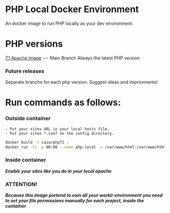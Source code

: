 # PHP Local Docker Environment
An docker image to run PHP locally as your dev environment.

# PHP versions
[7.1 Apache Image](https://github.com/caioblima/php-local-docker/tree/php-71-apache) --- Main Branch Always the latest PHP version
### Future releases ###
Separate branchs for each php version.
Suggest ideas and improvments!
# Run commands as follows:
### Outside container ###
	- Put your sites URL in your local hosts file.
 	- Put your sites *.conf on the config directory.
```bash
docker build -t caio/php71 . 
docker run -ti -p 80:80 --name php-local -v /var/www/html:/var/www/html -d caio/php71
```
### Inside container ###
***Enable your sites like you do in your local apache***

### ATTENTION! ###
***Because this image pretend to own all your workir environment you need to set your file permissions manually for each project, inside the container***
